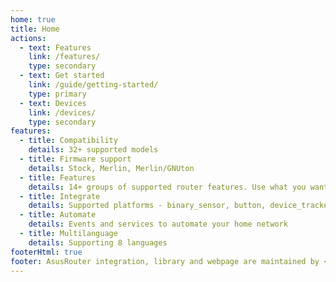 ```yaml
---
home: true
title: Home
actions:
  - text: Features
    link: /features/
    type: secondary
  - text: Get started
    link: /guide/getting-started/
    type: primary
  - text: Devices
    link: /devices/
    type: secondary
features:
  - title: Compatibility
    details: 32+ supported models
  - title: Firmware support
    details: Stock, Merlin, Merlin/GNUton
  - title: Features
    details: 14+ groups of supported router features. Use what you want when you want, adjust
  - title: Integrate
    details: Supported platforms - binary_sensor, button, device_tracker, light, sensor, switch, update
  - title: Automate
    details: Events and services to automate your home network
  - title: Multilanguage
    details: Supporting 8 languages
footerHtml: true
footer: AsusRouter integration, library and webpage are maintained by <a href="https://github.com/Vaskivskyi">@Vaskivskyi</a><br/><br/><a href="https://www.buymeacoffee.com/vaskivskyi" target="_blank"><img src="/BuyMeACoffee.png" alt="Buy Me A Coffee" height="60px" /></a>
---
```

